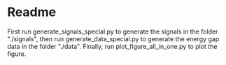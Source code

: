 # Readme

First run generate_signals_special.py to generate the signals in the folder "./signals", then run generate_data_special.py to generate the energy gap data in the folder "./data". Finally, run plot_figure_all_in_one.py to plot the figure.
